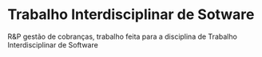 <h1>Trabalho Interdisciplinar de Sotware</h1>
R&amp;P gestão de cobranças, trabalho feita para a disciplina de Trabalho Interdisciplinar de Software
